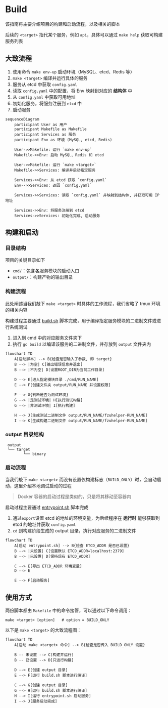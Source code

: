 # Build

该指南将主要介绍项目的构建和启动流程，以及相关的脚本

后续的 `<target>` 指代某个服务，例如 `api`，具体可以通过 `make help` 获取可构建服务列表

## 大致流程

1. 使用命令 `make env-up` 启动环境（MySQL、etcd、Redis 等）
2. `make <target>` 编译并运行具体的服务
3. 服务从 etcd 中获取 `config.yaml`
4. 读取 `config.yaml` 中的配置，将 Env 映射到对应的 **结构体** 中
5. 从 `config.yaml` 中获取可用地址
6. 初始化服务，将服务注册到 `etcd` 中
7. 启动服务

```mermaid
sequenceDiagram
    participant User as 用户
    participant Makefile as Makefile
    participant Services as 服务
    participant Env as 环境 (MySQL, etcd, Redis)

    User->>Makefile: 运行 `make env-up`
    Makefile->>Env: 启动 MySQL、Redis 和 etcd

    User->>Makefile: 运行 `make <target>`
    Makefile->>Services: 编译并启动指定服务

    Services->>Env: 从 etcd 获取 `config.yaml`
    Env-->>Services: 返回 `config.yaml`

    Services->>Services: 读取 `config.yaml` 并映射到结构体, 并获取可用 IP 地址

    Services->>Env: 将服务注册到 etcd
    Services->>Services: 初始化完成, 启动服务
```

## 构建和启动

### 目录结构

项目的关键目录如下

- `cmd/`：包含各服务模块的启动入口
- `output/`：构建产物的输出目录

### 构建流程

此处阐述当我们敲下 `make <target>` 时具体的工作流程，我们省略了 tmux 环境的相关内容

构建过程主要通过 [build.sh](../docker/script/build.sh) 脚本完成，用于编译指定服务模块的二进制文件或进行系统测试

1. 进入到 cmd 中的对应服务文件夹下
2. 执行 `go build` 以编译该服务的二进制文件，并存放到 `output` 文件夹内

``` mermaid
flowchart TD
    A[启动脚本] --> B{检查是否输入了参数, 即 target}
    B --> |为空| C[输出错误信息并退出]
    B --> |不为空| D[设置ROOT_DIR为当前工作目录]

    D --> E[进入指定模块目录 ./cmd/RUN_NAME]
    E --> F[创建文件夹 output/RUN_NAME 并设置权限]

    F --> G{判断是否为测试环境}
    G --> |是测试环境| H[执行测试构建]
    G --> |非测试环境| I[执行构建]

    H --> J[生成测试二进制文件 output/RUN_NAME/fzuhelper-RUN_NAME]
    I --> K[生成构建二进制文件 output/RUN_NAME/fzuhelper-RUN_NAME]
```

### output 目录结构

```text
 output
 └── target
        └── binary
```

### 启动流程

当我们敲下 `make <target>` 而没有设置仅构建标志（`BUILD_ONLY`）时，会自动启动，这里介绍本地调试启动的过程

> Docker 容器的启动过程是类似的，只是将其移动至容器内

启动过程主要通过 [entrypoint.sh](/docker/script/entrypoint.sh) 脚本完成

1. 通过`export`设置 etcd 的地址的环境变量，为后续程序在 **运行时** 能够获取到 etcd 的地址并获取 `config.yaml`
2. `cd` 到构建阶段生成的 output 目录，执行对应服务的二进制文件

```mermaid
flowchart TD
    A[启动 entrypoint.sh] --> B{检查 ETCD_ADDR 是否已设置}
    B --> |未设置| C[设置默认 ETCD_ADDR=localhost:2379]
    B --> |已设置| D[保持现有 ETCD_ADDR]

    C --> E[导出 ETCD_ADDR 环境变量]
    D --> E

    E --> F[启动服务]
```

## 使用方式

两份脚本都由 `Makefile` 中的命令接管，可以通过以下命令调用：

```shell
make <target> [option]   # option = BUILD_ONLY
```

以下是 `make <target>` 的大致流程图：

```mermaid
flowchart TD
    A[启动 make <target> 命令] --> B{检查是否传入 BUILD_ONLY 设置}

    B -- 未设置 --> C[构建并运行]
    B -- 已设置 --> D[只进行构建]

    D --> E[创建 output 目录]
    E --> F[运行 build.sh 脚本进行编译]

    C --> G[创建 output 目录]
    G --> H[运行 build.sh 脚本进行编译]
    H --> I[运行 entrypoint.sh 启动服务]
    I --> J[服务启动完成]
```